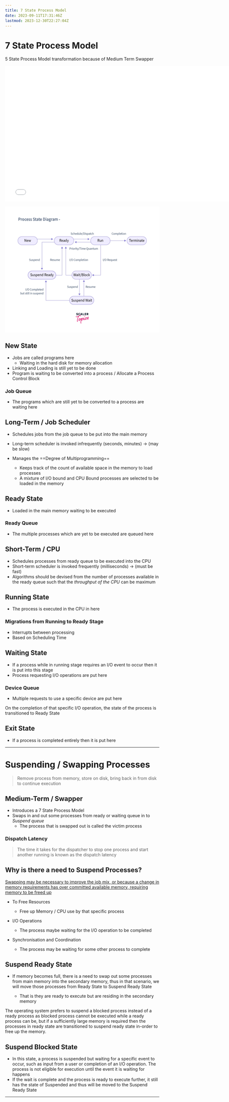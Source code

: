 ```yaml
---
title: 7 State Process Model
date: 2023-09-11T17:31:46Z
lastmod: 2023-12-30T22:27:04Z
---
```


# 7 State Process Model

5 State Process Model transformation because of Medium Term Swapper

<iframe src="/widgets/widget-excalidraw" data-src="/widgets/widget-excalidraw" data-subtype="widget" border="0" frameborder="no" framespacing="0" allowfullscreen="true" style="width: 756px; height: 444px;"></iframe>

​![image](assets/image-20230918205946-pivhqms.png)​

## New State

- Jobs are called programs here
  - Waiting in the hard disk for memory allocation
- Linking and Loading is still yet to be done
- Program is waiting to be converted into a process / Allocate a Process Control Block

### Job Queue

* The programs which are still yet to be converted to a process are waiting here

## Long-Term / Job Scheduler

* Schedules jobs from the job queue to be put into the main memory
* Long-term scheduler is invoked infrequently (seconds, minutes) -> (may be slow)
* Manages the ==Degree of Multiprogramming==

  * Keeps track of the count of available space in the memory to load processes
  * A mixture of I/O bound and CPU Bound processes are selected to be loaded in the memory

## Ready State

- Loaded in the main memory waiting to be executed

### Ready Queue

* The multiple processes which are yet to be executed are queued here

## Short-Term / CPU

* Schedules processes from ready queue to be executed into the CPU
* Short-term scheduler is invoked frequently (milliseconds) -> (must be fast)
* Algorithms should be devised from the number of processes available in the ready queue such that the *throughput of the CPU* can be maximum

## Running State

- The process is executed in the CPU in here

### Migrations from Running to Ready Stage

* Interrupts between processing
* Based on Scheduling Time

## Waiting State

- If a process while in running stage requires an I/O event to occur then it is put into this stage
- Process requesting I/O operations are put here

### Device Queue

- Multiple requests to use a specific device are put here

On the completion of that specific I/O operation, the state of the process is transitioned to Ready State

## Exit State

* If a process is completed entirely then it is put here

---

# Suspending / Swapping Processes

> Remove process from memory, store on disk, bring back in from disk to continue execution

## Medium-Term / Swapper

- Introduces a 7 State Process Model
- Swaps in and out some processes from ready or waiting queue in to *Suspend queue*
  - The process that is swapped out is called the victim process

### Dispatch Latency

> The time it takes for the dispatcher to stop one process and start another running is known as the dispatch latency

## **Why is there a need to Suspend Processes?** 

[Swapping may be necessary to improve the job mix, or because a change in memory requirements has over committed available memory, requiring memory to be freed up](assets/Operating%20Systems%20-%20CS604%20Handouts-20230917173807-mvuhx4l.pdf?p=34)

* To Free Resources

  * Free up Memory / CPU use by that specific process
* I/O Operations

  * The process maybe waiting for the I/O operation to be completed
* Synchronisation and Coordination

  * The process may be waiting for some other process to complete

## Suspend Ready State

* If memory becomes full, there is a need to swap out some processes from main memory into the secondary memory, thus in that scenario, we will move those processes from Ready State to Suspend Ready State

  * That is they are ready to execute but are residing in the secondary memory

The operating system prefers to suspend a blocked process instead of a ready process as blocked process cannot be executed while a ready process can be, but if a sufficiently large memory is required then the processes in ready state are transitioned to suspend ready state in-order to free up the memory.

## Suspend Blocked State

* In this state, a process is suspended but waiting for a specific event to occur, such as input from a user or completion of an I/O operation. The process is not eligible for execution until the event it is waiting for happens
* If the wait is complete and the process is ready to execute further, it still has the state of Suspended and thus will be moved to the Suspend Ready State

---
